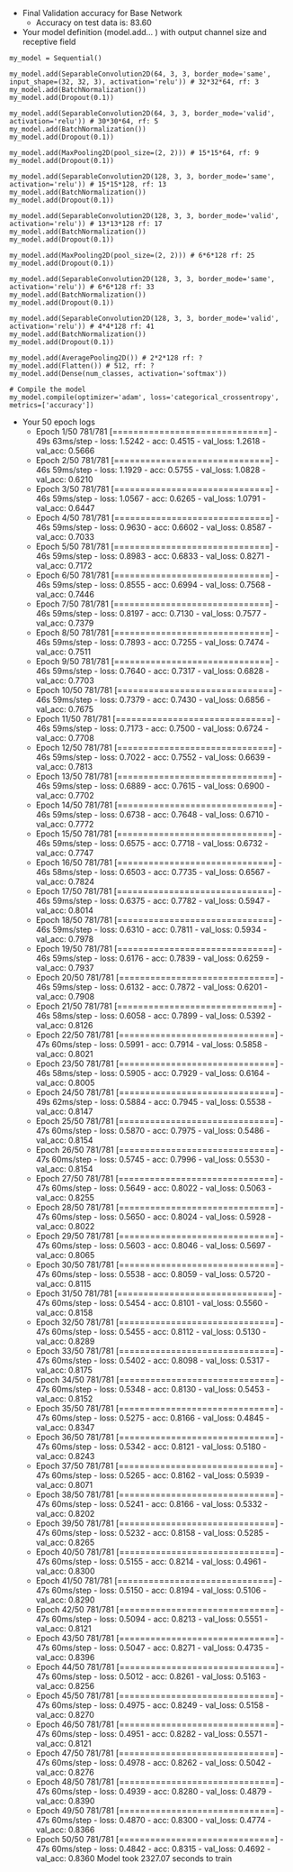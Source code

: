 * Final Validation accuracy for Base Network
  * Accuracy on test data is: 83.60
* Your model definition (model.add... ) with output channel size and receptive field
```
my_model = Sequential()

my_model.add(SeparableConvolution2D(64, 3, 3, border_mode='same', input_shape=(32, 32, 3), activation='relu')) # 32*32*64, rf: 3
my_model.add(BatchNormalization())
my_model.add(Dropout(0.1))

my_model.add(SeparableConvolution2D(64, 3, 3, border_mode='valid', activation='relu')) # 30*30*64, rf: 5
my_model.add(BatchNormalization())
my_model.add(Dropout(0.1))

my_model.add(MaxPooling2D(pool_size=(2, 2))) # 15*15*64, rf: 9
my_model.add(Dropout(0.1))

my_model.add(SeparableConvolution2D(128, 3, 3, border_mode='same', activation='relu')) # 15*15*128, rf: 13
my_model.add(BatchNormalization())
my_model.add(Dropout(0.1))

my_model.add(SeparableConvolution2D(128, 3, 3, border_mode='valid', activation='relu')) # 13*13*128 rf: 17
my_model.add(BatchNormalization())
my_model.add(Dropout(0.1))

my_model.add(MaxPooling2D(pool_size=(2, 2))) # 6*6*128 rf: 25
my_model.add(Dropout(0.1))

my_model.add(SeparableConvolution2D(128, 3, 3, border_mode='same', activation='relu')) # 6*6*128 rf: 33
my_model.add(BatchNormalization())
my_model.add(Dropout(0.1))

my_model.add(SeparableConvolution2D(128, 3, 3, border_mode='valid', activation='relu')) # 4*4*128 rf: 41
my_model.add(BatchNormalization())
my_model.add(Dropout(0.1))

my_model.add(AveragePooling2D()) # 2*2*128 rf: ? 
my_model.add(Flatten()) # 512, rf: ?
my_model.add(Dense(num_classes, activation='softmax'))

# Compile the model
my_model.compile(optimizer='adam', loss='categorical_crossentropy', metrics=['accuracy'])
```
* Your 50 epoch logs
  * Epoch 1/50
781/781 [==============================] - 49s 63ms/step - loss: 1.5242 - acc: 0.4515 - val_loss: 1.2618 - val_acc: 0.5666
  * Epoch 2/50
781/781 [==============================] - 46s 59ms/step - loss: 1.1929 - acc: 0.5755 - val_loss: 1.0828 - val_acc: 0.6210
  * Epoch 3/50
781/781 [==============================] - 46s 59ms/step - loss: 1.0567 - acc: 0.6265 - val_loss: 1.0791 - val_acc: 0.6447
  * Epoch 4/50
781/781 [==============================] - 46s 59ms/step - loss: 0.9630 - acc: 0.6602 - val_loss: 0.8587 - val_acc: 0.7033
  * Epoch 5/50
781/781 [==============================] - 46s 59ms/step - loss: 0.8983 - acc: 0.6833 - val_loss: 0.8271 - val_acc: 0.7172
  * Epoch 6/50
781/781 [==============================] - 46s 59ms/step - loss: 0.8555 - acc: 0.6994 - val_loss: 0.7568 - val_acc: 0.7446
  * Epoch 7/50
781/781 [==============================] - 46s 59ms/step - loss: 0.8197 - acc: 0.7130 - val_loss: 0.7577 - val_acc: 0.7379
  * Epoch 8/50
781/781 [==============================] - 46s 59ms/step - loss: 0.7893 - acc: 0.7255 - val_loss: 0.7474 - val_acc: 0.7511
  * Epoch 9/50
781/781 [==============================] - 46s 59ms/step - loss: 0.7640 - acc: 0.7317 - val_loss: 0.6828 - val_acc: 0.7703
  * Epoch 10/50
781/781 [==============================] - 46s 59ms/step - loss: 0.7379 - acc: 0.7430 - val_loss: 0.6856 - val_acc: 0.7675
  * Epoch 11/50
781/781 [==============================] - 46s 59ms/step - loss: 0.7173 - acc: 0.7500 - val_loss: 0.6724 - val_acc: 0.7708
  * Epoch 12/50
781/781 [==============================] - 46s 59ms/step - loss: 0.7022 - acc: 0.7552 - val_loss: 0.6639 - val_acc: 0.7813
  * Epoch 13/50
781/781 [==============================] - 46s 59ms/step - loss: 0.6889 - acc: 0.7615 - val_loss: 0.6900 - val_acc: 0.7702
  * Epoch 14/50
781/781 [==============================] - 46s 59ms/step - loss: 0.6738 - acc: 0.7648 - val_loss: 0.6710 - val_acc: 0.7772
  * Epoch 15/50
781/781 [==============================] - 46s 59ms/step - loss: 0.6575 - acc: 0.7718 - val_loss: 0.6732 - val_acc: 0.7747
  * Epoch 16/50
781/781 [==============================] - 46s 58ms/step - loss: 0.6503 - acc: 0.7735 - val_loss: 0.6567 - val_acc: 0.7824
  * Epoch 17/50
781/781 [==============================] - 46s 59ms/step - loss: 0.6375 - acc: 0.7782 - val_loss: 0.5947 - val_acc: 0.8014
  * Epoch 18/50
781/781 [==============================] - 46s 59ms/step - loss: 0.6310 - acc: 0.7811 - val_loss: 0.5934 - val_acc: 0.7978
  * Epoch 19/50
781/781 [==============================] - 46s 59ms/step - loss: 0.6176 - acc: 0.7839 - val_loss: 0.6259 - val_acc: 0.7937
  * Epoch 20/50
781/781 [==============================] - 46s 59ms/step - loss: 0.6132 - acc: 0.7872 - val_loss: 0.6201 - val_acc: 0.7908
  * Epoch 21/50
781/781 [==============================] - 46s 58ms/step - loss: 0.6058 - acc: 0.7899 - val_loss: 0.5392 - val_acc: 0.8126
  * Epoch 22/50
781/781 [==============================] - 47s 60ms/step - loss: 0.5991 - acc: 0.7914 - val_loss: 0.5858 - val_acc: 0.8021
  * Epoch 23/50
781/781 [==============================] - 46s 58ms/step - loss: 0.5905 - acc: 0.7929 - val_loss: 0.6164 - val_acc: 0.8005
  * Epoch 24/50
781/781 [==============================] - 49s 62ms/step - loss: 0.5884 - acc: 0.7945 - val_loss: 0.5538 - val_acc: 0.8147
  * Epoch 25/50
781/781 [==============================] - 47s 60ms/step - loss: 0.5870 - acc: 0.7975 - val_loss: 0.5486 - val_acc: 0.8154
  * Epoch 26/50
781/781 [==============================] - 47s 60ms/step - loss: 0.5745 - acc: 0.7996 - val_loss: 0.5530 - val_acc: 0.8154
  * Epoch 27/50
781/781 [==============================] - 47s 60ms/step - loss: 0.5649 - acc: 0.8022 - val_loss: 0.5063 - val_acc: 0.8255
  * Epoch 28/50
781/781 [==============================] - 47s 60ms/step - loss: 0.5650 - acc: 0.8024 - val_loss: 0.5928 - val_acc: 0.8022
  * Epoch 29/50
781/781 [==============================] - 47s 60ms/step - loss: 0.5603 - acc: 0.8046 - val_loss: 0.5697 - val_acc: 0.8065
  * Epoch 30/50
781/781 [==============================] - 47s 60ms/step - loss: 0.5538 - acc: 0.8059 - val_loss: 0.5720 - val_acc: 0.8115
  * Epoch 31/50
781/781 [==============================] - 47s 60ms/step - loss: 0.5454 - acc: 0.8101 - val_loss: 0.5560 - val_acc: 0.8158
  * Epoch 32/50
781/781 [==============================] - 47s 60ms/step - loss: 0.5455 - acc: 0.8112 - val_loss: 0.5130 - val_acc: 0.8289
  * Epoch 33/50
781/781 [==============================] - 47s 60ms/step - loss: 0.5402 - acc: 0.8098 - val_loss: 0.5317 - val_acc: 0.8175
  * Epoch 34/50
781/781 [==============================] - 47s 60ms/step - loss: 0.5348 - acc: 0.8130 - val_loss: 0.5453 - val_acc: 0.8152
  * Epoch 35/50
781/781 [==============================] - 47s 60ms/step - loss: 0.5275 - acc: 0.8166 - val_loss: 0.4845 - val_acc: 0.8347
  * Epoch 36/50
781/781 [==============================] - 47s 60ms/step - loss: 0.5342 - acc: 0.8121 - val_loss: 0.5180 - val_acc: 0.8243
  * Epoch 37/50
781/781 [==============================] - 47s 60ms/step - loss: 0.5265 - acc: 0.8162 - val_loss: 0.5939 - val_acc: 0.8071
  * Epoch 38/50
781/781 [==============================] - 47s 60ms/step - loss: 0.5241 - acc: 0.8166 - val_loss: 0.5332 - val_acc: 0.8202
  * Epoch 39/50
781/781 [==============================] - 47s 60ms/step - loss: 0.5232 - acc: 0.8158 - val_loss: 0.5285 - val_acc: 0.8265
  * Epoch 40/50
781/781 [==============================] - 47s 60ms/step - loss: 0.5155 - acc: 0.8214 - val_loss: 0.4961 - val_acc: 0.8300
  * Epoch 41/50
781/781 [==============================] - 47s 60ms/step - loss: 0.5150 - acc: 0.8194 - val_loss: 0.5106 - val_acc: 0.8290
  * Epoch 42/50
781/781 [==============================] - 47s 60ms/step - loss: 0.5094 - acc: 0.8213 - val_loss: 0.5551 - val_acc: 0.8121
  * Epoch 43/50
781/781 [==============================] - 47s 60ms/step - loss: 0.5047 - acc: 0.8271 - val_loss: 0.4735 - val_acc: 0.8396
  * Epoch 44/50
781/781 [==============================] - 47s 60ms/step - loss: 0.5012 - acc: 0.8261 - val_loss: 0.5163 - val_acc: 0.8256
  * Epoch 45/50
781/781 [==============================] - 47s 60ms/step - loss: 0.4975 - acc: 0.8249 - val_loss: 0.5158 - val_acc: 0.8270
  * Epoch 46/50
781/781 [==============================] - 47s 60ms/step - loss: 0.4951 - acc: 0.8282 - val_loss: 0.5571 - val_acc: 0.8121
  * Epoch 47/50
781/781 [==============================] - 47s 60ms/step - loss: 0.4978 - acc: 0.8262 - val_loss: 0.5042 - val_acc: 0.8276
  * Epoch 48/50
781/781 [==============================] - 47s 60ms/step - loss: 0.4939 - acc: 0.8280 - val_loss: 0.4879 - val_acc: 0.8390
  * Epoch 49/50
781/781 [==============================] - 47s 60ms/step - loss: 0.4870 - acc: 0.8300 - val_loss: 0.4774 - val_acc: 0.8366
  * Epoch 50/50
781/781 [==============================] - 47s 60ms/step - loss: 0.4842 - acc: 0.8315 - val_loss: 0.4692 - val_acc: 0.8360
Model took 2327.07 seconds to train
